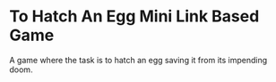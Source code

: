 # To Hatch An Egg Mini Link Based Game

A game where the task is to hatch an egg saving it from its impending doom. 


